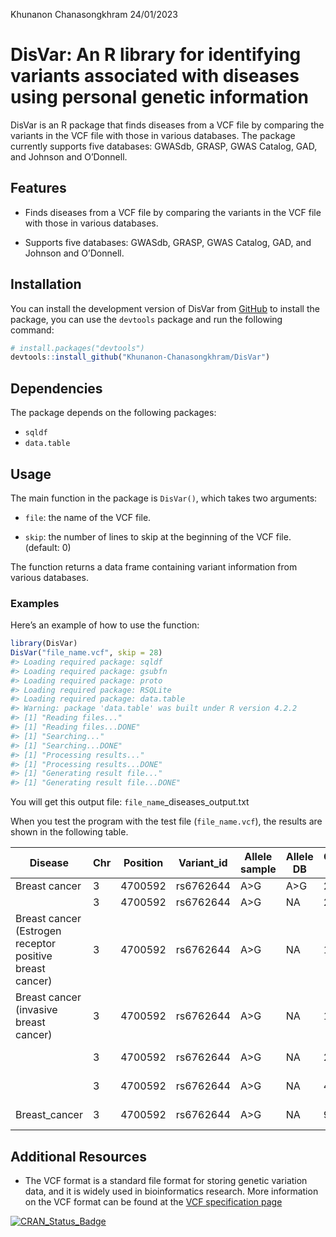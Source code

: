 Khunanon Chanasongkhram
24/01/2023

<!-- README.md is generated from README.Rmd. Please edit that file -->

# DisVar: An R library for identifying variants associated with diseases using personal genetic information

<!-- badges: start -->
<!-- badges: end -->

DisVar is an R package that finds diseases from a VCF file by comparing
the variants in the VCF file with those in various databases. The
package currently supports five databases: GWASdb, GRASP, GWAS Catalog,
GAD, and Johnson and O’Donnell.

## Features

- Finds diseases from a VCF file by comparing the variants in the VCF
  file with those in various databases.

- Supports five databases: GWASdb, GRASP, GWAS Catalog, GAD, and Johnson
  and O’Donnell.

## Installation

You can install the development version of DisVar from
[GitHub](https://github.com/) to install the package, you can use the
`devtools` package and run the following command:

``` r
# install.packages("devtools")
devtools::install_github("Khunanon-Chanasongkhram/DisVar")
```

## Dependencies

The package depends on the following packages:

- `sqldf`
- `data.table`

## Usage

The main function in the package is `DisVar()`, which takes two
arguments:

- `file`: the name of the VCF file.

- `skip`: the number of lines to skip at the beginning of the VCF file.
  (default: 0)

The function returns a data frame containing variant information from
various databases.

### Examples

Here’s an example of how to use the function:

``` r
library(DisVar)
DisVar("file_name.vcf", skip = 28)
#> Loading required package: sqldf
#> Loading required package: gsubfn
#> Loading required package: proto
#> Loading required package: RSQLite
#> Loading required package: data.table
#> Warning: package 'data.table' was built under R version 4.2.2
#> [1] "Reading files..."
#> [1] "Reading files...DONE"
#> [1] "Searching..."
#> [1] "Searching...DONE"
#> [1] "Processing results..."
#> [1] "Processing results...DONE"
#> [1] "Generating result file..."
#> [1] "Generating result file...DONE"
```

You will get this output file: `file_name`\_diseases_output.txt

When you test the program with the test file (`file_name.vcf`), the
results are shown in the following table.

| Disease                                                  | Chr | Position | Variant_id | Allele sample | Allele DB | Confident/P-value | DB           |
|----------------------------------------------------------|-----|----------|------------|---------------|-----------|-------------------|--------------|
| Breast cancer                                            | 3   | 4700592  | rs6762644  | A\>G          | A\>G      | 2.00E-12          | GWASdb       |
|                                                          | 3   | 4700592  | rs6762644  | A\>G          | NA        | 2.20E-12          | GRASP        |
| Breast cancer (Estrogen receptor positive breast cancer) | 3   | 4700592  | rs6762644  | A\>G          | NA        | 1.40E-08          | GRASP        |
| Breast cancer (invasive breast cancer)                   | 3   | 4700592  | rs6762644  | A\>G          | NA        | 1.20E-09          | GRASP        |
|                                                          | 3   | 4700592  | rs6762644  | A\>G          | NA        | 2.00E-12          | GWAS Catalog |
|                                                          | 3   | 4700592  | rs6762644  | A\>G          | NA        | 4.00E-18          | GWAS Catalog |
| Breast_cancer                                            | 3   | 4700592  | rs6762644  | A\>G          | NA        | 9.00E-12          | GWAS Catalog |

## Additional Resources

- The VCF format is a standard file format for storing genetic variation
  data, and it is widely used in bioinformatics research. More
  information on the VCF format can be found at the [VCF specification
  page](http://samtools.github.io/hts-specs/VCFv4.3.pdf)

[![CRAN_Status_Badge](http://www.r-pkg.org/badges/version/DisVar)](https://cran.r-project.org/package=DisVar)
